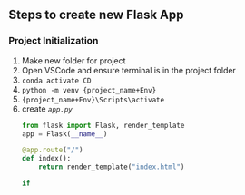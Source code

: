 ## Steps to create new Flask App

### Project Initialization

1. Make new folder for project
2. Open VSCode and ensure terminal is in the project folder
3. `conda activate CD`
4. `python -m venv {project_name+Env}`
5. `{project_name+Env}\Scripts\activate`
6. create _`app.py`_
	```python
	from flask import Flask, render_template
	app = Flask(__name__)
	
	@app.route("/")
	def index():
		return render_template("index.html")

	if 
<!--stackedit_data:
eyJoaXN0b3J5IjpbLTUzNzM1NTU4MV19
-->